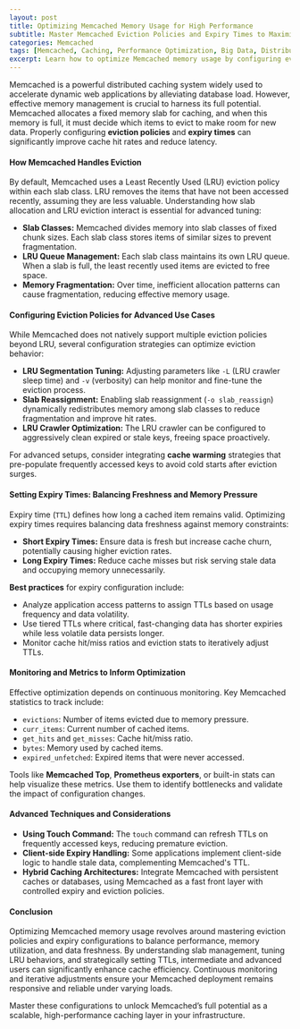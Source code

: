 ```yaml
---
layout: post  
title: Optimizing Memcached Memory Usage for High Performance  
subtitle: Master Memcached Eviction Policies and Expiry Times to Maximize Cache Efficiency  
categories: Memcached  
tags: [Memcached, Caching, Performance Optimization, Big Data, Distributed Systems, Cache Eviction]  
excerpt: Learn how to optimize Memcached memory usage by configuring eviction policies and expiry times to enhance cache performance and resource management.  
---
```

Memcached is a powerful distributed caching system widely used to accelerate dynamic web applications by alleviating database load. However, effective memory management is crucial to harness its full potential. Memcached allocates a fixed memory slab for caching, and when this memory is full, it must decide which items to evict to make room for new data. Properly configuring **eviction policies** and **expiry times** can significantly improve cache hit rates and reduce latency.

#### How Memcached Handles Eviction

By default, Memcached uses a Least Recently Used (LRU) eviction policy within each slab class. LRU removes the items that have not been accessed recently, assuming they are less valuable. Understanding how slab allocation and LRU eviction interact is essential for advanced tuning:

- **Slab Classes:** Memcached divides memory into slab classes of fixed chunk sizes. Each slab class stores items of similar sizes to prevent fragmentation.
- **LRU Queue Management:** Each slab class maintains its own LRU queue. When a slab is full, the least recently used items are evicted to free space.
- **Memory Fragmentation:** Over time, inefficient allocation patterns can cause fragmentation, reducing effective memory usage.

#### Configuring Eviction Policies for Advanced Use Cases

While Memcached does not natively support multiple eviction policies beyond LRU, several configuration strategies can optimize eviction behavior:

- **LRU Segmentation Tuning:** Adjusting parameters like `-L` (LRU crawler sleep time) and `-v` (verbosity) can help monitor and fine-tune the eviction process.
- **Slab Reassignment:** Enabling slab reassignment (`-o slab_reassign`) dynamically redistributes memory among slab classes to reduce fragmentation and improve hit rates.
- **LRU Crawler Optimization:** The LRU crawler can be configured to aggressively clean expired or stale keys, freeing space proactively.

For advanced setups, consider integrating **cache warming** strategies that pre-populate frequently accessed keys to avoid cold starts after eviction surges.

#### Setting Expiry Times: Balancing Freshness and Memory Pressure

Expiry time (`TTL`) defines how long a cached item remains valid. Optimizing expiry times requires balancing data freshness against memory constraints:

- **Short Expiry Times:** Ensure data is fresh but increase cache churn, potentially causing higher eviction rates.
- **Long Expiry Times:** Reduce cache misses but risk serving stale data and occupying memory unnecessarily.

**Best practices** for expiry configuration include:

- Analyze application access patterns to assign TTLs based on usage frequency and data volatility.
- Use tiered TTLs where critical, fast-changing data has shorter expiries while less volatile data persists longer.
- Monitor cache hit/miss ratios and eviction stats to iteratively adjust TTLs.

#### Monitoring and Metrics to Inform Optimization

Effective optimization depends on continuous monitoring. Key Memcached statistics to track include:

- `evictions`: Number of items evicted due to memory pressure.
- `curr_items`: Current number of cached items.
- `get_hits` and `get_misses`: Cache hit/miss ratio.
- `bytes`: Memory used by cached items.
- `expired_unfetched`: Expired items that were never accessed.

Tools like **Memcached Top**, **Prometheus exporters**, or built-in stats can help visualize these metrics. Use them to identify bottlenecks and validate the impact of configuration changes.

#### Advanced Techniques and Considerations

- **Using Touch Command:** The `touch` command can refresh TTLs on frequently accessed keys, reducing premature eviction.
- **Client-side Expiry Handling:** Some applications implement client-side logic to handle stale data, complementing Memcached's TTL.
- **Hybrid Caching Architectures:** Integrate Memcached with persistent caches or databases, using Memcached as a fast front layer with controlled expiry and eviction policies.

#### Conclusion

Optimizing Memcached memory usage revolves around mastering eviction policies and expiry configurations to balance performance, memory utilization, and data freshness. By understanding slab management, tuning LRU behaviors, and strategically setting TTLs, intermediate and advanced users can significantly enhance cache efficiency. Continuous monitoring and iterative adjustments ensure your Memcached deployment remains responsive and reliable under varying loads.

Master these configurations to unlock Memcached’s full potential as a scalable, high-performance caching layer in your infrastructure.
